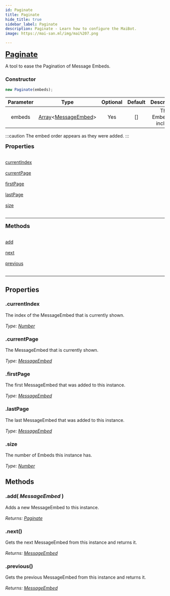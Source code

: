 ```yaml
---
id: Paginate
title: Paginate
hide_title: true
sidebar_label: Paginate
description: Paginate - Learn how to configure the MaiBot.
image: https://mai-san.ml/img/mai%207.png

---
```



<b> <font size='5'> <a href='https://github.com/maisans-maid/Mai/tree/master/struct/Paginate.js'> Paginate </a></font></b>

A tool to ease the Pagination of Message Embeds.

### Constructor

```js
new Paginate(embeds);
```
| Parameter | Type | Optional | Default | Description |
|:-:|:-:|:-:|:-:|:-:|
|embeds| [Array](https://developer.mozilla.org/en-US/docs/Web/JavaScript/Reference/Global_Objects/Array)<[MessageEmbed](https://discord.js.org/#/docs/main/stable/class/MessageEmbed )>| Yes | [] | The Embeds to include |

:::caution
The embed order appears as they were added.
:::

<font size='4'><b>Properties</b></font><br></br>

[currentIndex](#currentIndex) <br></br>
[currentPage](#currentPage) <br></br>
[firstPage](#firstPage) <br></br>
[lastPage](#lastPage) <br></br>
[size](#size) <br></br>
***

<font size='4'><b>Methods</b></font><br></br>

[add](#add-messageembed-) <br></br>
[next](#next) <br></br>
[previous](#previous) <br></br>
***

## Properties
### .currentIndex
The index of the MessageEmbed that is currently shown. <br></br>
*Type: [Number](https://developer.mozilla.org/en-US/docs/Web/JavaScript/Reference/Global_Objects/Number)*

### .currentPage
The MessageEmbed that is currently shown. <br></br>
*Type: [MessageEmbed](https://discord.js.org/#/docs/main/stable/class/MessageEmbed)*

### .firstPage
The first MessageEmbed that was added to this instance. <br></br>
*Type: [MessageEmbed](https://discord.js.org/#/docs/main/stable/class/MessageEmbed)*

### .lastPage
The last MessageEmbed that was added to this instance. <br></br>
*Type: [MessageEmbed](https://discord.js.org/#/docs/main/stable/class/MessageEmbed)*

### .size
The number of Embeds this instance has. <br></br>
*Type: [Number](https://developer.mozilla.org/en-US/docs/Web/JavaScript/Reference/Global_Objects/Number)*

## Methods

### .add( *MessageEmbed* )
Adds a new MessageEmbed to this instance.<br></br>
*Returns: [Paginate](#)*

### .next()
Gets the next MessageEmbed from this instance and returns it.<br></br>
*Returns: [MessageEmbed](https://discord.js.org/#/docs/main/stable/class/MessageEmbed)*

### .previous()
Gets the previous MessageEmbed from this instance and returns it.<br></br>
*Returns: [MessageEmbed](https://discord.js.org/#/docs/main/stable/class/MessageEmbed)*
